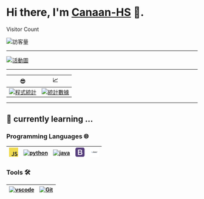 # Hi there, I'm [Canaan-HS](https://github.com/Canaan-HS) :wave:.

Visitor Count

![訪客量](https://profile-counter.glitch.me/Canaan-HS/count.svg)

---

[![活動圖](https://github-readme-activity-graph.vercel.app/graph?username=Canaan-HS&custom_title=Activity%20Record&days=40&height=400&radius=10&theme=rogue&bg_color=17153B&color=E5B8F4)](https://github.com/ashutosh00710/github-readme-activity-graph)

---

| :sunglasses: | :chart_with_upwards_trend: |
|  :----:  | :----: |
| [![程式統計](https://github-readme-stats.vercel.app/api/top-langs/?username=Canaan-HS&langs_count=7&locale=en&layout=pie&bg_color=17153B&border_color=433D8B&title_color=6D67E4&text_color=E5B8F4)](https://github.com/anuraghazra/github-readme-stats) | [![統計數據](https://github-readme-stats.vercel.app/api?username=Canaan-HS&show_icons=true&include_all_commits=true&rank_icon=percentile&show=reviews,discussions_started,discussions_answered,prs_merged&locale=en&card_width=650px&bg_color=17153B&border_color=433D8B&title_color=6D67E4&text_color=E5B8F4)](https://github.com/anuraghazra/github-readme-stats) |

---

## :seedling: currently learning ...

### Programming Languages 🌐

| [<img src="https://raw.githubusercontent.com/github/explore/80688e429a7d4ef2fca1e82350fe8e3517d3494d/topics/javascript/javascript.png" alt="jQuery" width="24">](https://jquery.com/) | [<img src="https://cdn.svgporn.com/logos/python.svg" alt="python" width="24">](https://www.python.org/) | [<img src="https://cdn.svgporn.com/logos/java.svg" alt="java" width="24">](https://dev.java/) | [<img src="https://raw.githubusercontent.com/github/explore/80688e429a7d4ef2fca1e82350fe8e3517d3494d/topics/bootstrap/bootstrap.png" alt="Bootstrap" width="24">](https://getbootstrap.com/) | [<img src="https://raw.githubusercontent.com/github/explore/80688e429a7d4ef2fca1e82350fe8e3517d3494d/topics/jquery/jquery.png" alt="jQuery" width="24">](https://jquery.com/)
|---|---|---|---|---|

### Tools 🛠️

| [<img src="https://cdn.svgporn.com/logos/visual-studio-code.svg" alt="vscode" width="24">](https://code.visualstudio.com/) | [<img src="https://cdn.svgporn.com/logos/git-icon.svg" alt="Git" width="24">](https://git-scm.com/) |
|---|---|
